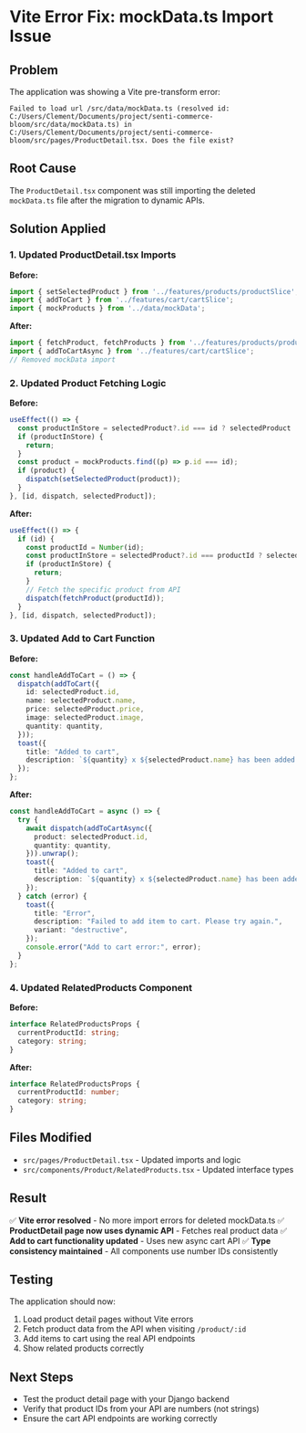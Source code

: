 # Vite Error Fix: mockData.ts Import Issue

## Problem
The application was showing a Vite pre-transform error:
```
Failed to load url /src/data/mockData.ts (resolved id: C:/Users/Clement/Documents/project/senti-commerce-bloom/src/data/mockData.ts) in C:/Users/Clement/Documents/project/senti-commerce-bloom/src/pages/ProductDetail.tsx. Does the file exist?
```

## Root Cause
The `ProductDetail.tsx` component was still importing the deleted `mockData.ts` file after the migration to dynamic APIs.

## Solution Applied

### 1. Updated ProductDetail.tsx Imports
**Before:**
```typescript
import { setSelectedProduct } from '../features/products/productSlice';
import { addToCart } from '../features/cart/cartSlice';
import { mockProducts } from '../data/mockData';
```

**After:**
```typescript
import { fetchProduct, fetchProducts } from '../features/products/productSlice';
import { addToCartAsync } from '../features/cart/cartSlice';
// Removed mockData import
```

### 2. Updated Product Fetching Logic
**Before:**
```typescript
useEffect(() => {
  const productInStore = selectedProduct?.id === id ? selectedProduct : null;
  if (productInStore) {
    return;
  }
  const product = mockProducts.find((p) => p.id === id);
  if (product) {
    dispatch(setSelectedProduct(product));
  }
}, [id, dispatch, selectedProduct]);
```

**After:**
```typescript
useEffect(() => {
  if (id) {
    const productId = Number(id);
    const productInStore = selectedProduct?.id === productId ? selectedProduct : null;
    if (productInStore) {
      return;
    }
    // Fetch the specific product from API
    dispatch(fetchProduct(productId));
  }
}, [id, dispatch, selectedProduct]);
```

### 3. Updated Add to Cart Function
**Before:**
```typescript
const handleAddToCart = () => {
  dispatch(addToCart({
    id: selectedProduct.id,
    name: selectedProduct.name,
    price: selectedProduct.price,
    image: selectedProduct.image,
    quantity: quantity,
  }));
  toast({
    title: "Added to cart",
    description: `${quantity} x ${selectedProduct.name} has been added to your cart.`,
  });
};
```

**After:**
```typescript
const handleAddToCart = async () => {
  try {
    await dispatch(addToCartAsync({
      product: selectedProduct.id,
      quantity: quantity,
    })).unwrap();
    toast({
      title: "Added to cart",
      description: `${quantity} x ${selectedProduct.name} has been added to your cart.`,
    });
  } catch (error) {
    toast({
      title: "Error",
      description: "Failed to add item to cart. Please try again.",
      variant: "destructive",
    });
    console.error("Add to cart error:", error);
  }
};
```

### 4. Updated RelatedProducts Component
**Before:**
```typescript
interface RelatedProductsProps {
  currentProductId: string;
  category: string;
}
```

**After:**
```typescript
interface RelatedProductsProps {
  currentProductId: number;
  category: string;
}
```

## Files Modified
- `src/pages/ProductDetail.tsx` - Updated imports and logic
- `src/components/Product/RelatedProducts.tsx` - Updated interface types

## Result
✅ **Vite error resolved** - No more import errors for deleted mockData.ts
✅ **ProductDetail page now uses dynamic API** - Fetches real product data
✅ **Add to cart functionality updated** - Uses new async cart API
✅ **Type consistency maintained** - All components use number IDs consistently

## Testing
The application should now:
1. Load product detail pages without Vite errors
2. Fetch product data from the API when visiting `/product/:id`
3. Add items to cart using the real API endpoints
4. Show related products correctly

## Next Steps
- Test the product detail page with your Django backend
- Verify that product IDs from your API are numbers (not strings)
- Ensure the cart API endpoints are working correctly
